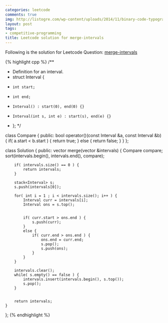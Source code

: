 ```yaml
---
categories: leetcode
comments: true
img: http://listogre.com/wp-content/uploads/2014/11/binary-code-typography-hd-wallpaper-1920x1080-2619-672x372.png
layout: post
tags:
- competitive-programming
title: Leetcode solution for merge-intervals
---
```


Following is the solution for Leetcode Question: [merge-intervals](https://leetcode.com/problems/merge-intervals/)

{% highlight cpp %}
/**
 * Definition for an interval.
 * struct Interval {
 *     int start;
 *     int end;
 *     Interval() : start(0), end(0) {}
 *     Interval(int s, int e) : start(s), end(e) {}
 * };
 */

class Compare {
        public:
            bool operator()(const Interval &a, const Interval &b) {
                if( a.start < b.start ) {
                    return true;
                }
                else {
                    return false;
                }
            }
};


class Solution {
public:
    vector<Interval> merge(vector<Interval> &intervals) {
        Compare compare;
        sort(intervals.begin(), intervals.end(), compare);
        
        if( intervals.size() == 0 ) {
            return intervals;
        }
        
        stack<Interval> s;
        s.push(intervals[0]);
        
        for( int i = 1 ; i < intervals.size(); i++ ) {
            Interval curr = intervals[i];
            Interval ons = s.top();
            
            
            if( curr.start > ons.end ) {
                s.push(curr);
            }
            else {
                if( curr.end > ons.end ) {
                    ons.end = curr.end;
                    s.pop();
                    s.push(ons);
                }
            }
        }
        
        intervals.clear();
        while( s.empty() == false ) {
            intervals.insert(intervals.begin(), s.top());
            s.pop();
        }
        
        
        return intervals;
    }
};
{% endhighlight %}
